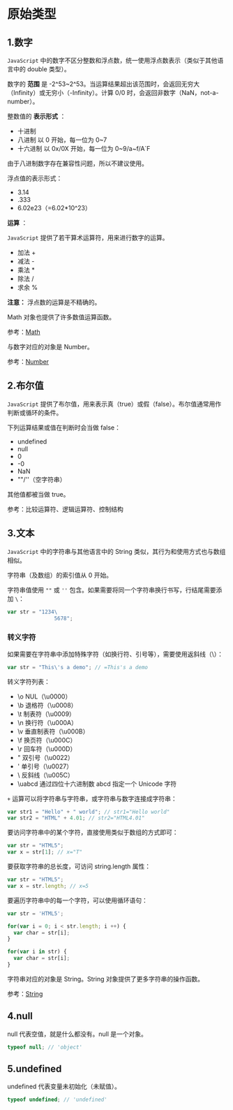 
原始类型
====

1.数字
----

`JavaScript` 中的数字不区分整数和浮点数，统一使用浮点数表示（类似于其他语言中的 double 类型）。

数字的 __范围__ 是 -2^53~2^53。当运算结果超出该范围时，会返回无穷大（Infinity）或无穷小（-Infinity）。计算 0/0 时，会返回非数字（NaN，not-a-number）。

整数值的 __表示形式__ ：

+ 十进制
+ 八进制 以 0 开始，每一位为 0~7
+ 十六进制 以 0x/0X 开始，每一位为 0~9/a~f/A`F

由于八进制数字存在兼容性问题，所以不建议使用。

浮点值的表示形式：

+ 3.14
+ .333
+ 6.02e23（=6.02*10^23）

__运算__ ：

`JavaScript` 提供了若干算术运算符，用来进行数字的运算。

+ 加法 +
+ 减法 -
+ 乘法 *
+ 除法 /
+ 求余 %

__注意：__ 浮点数的运算是不精确的。

Math 对象也提供了许多数值运算函数。

参考：[Math](./object/math.md)

与数字对应的对象是 Number。

参考：[Number](./object/number.md)

2.布尔值
----

`JavaScript` 提供了布尔值，用来表示真（true）或假（false）。布尔值通常用作判断或循环的条件。

下列运算结果或值在判断时会当做 false：

+ undefined
+ null
+ 0
+ -0
+ NaN
+ ""/''（空字符串）

其他值都被当做 true。

参考：比较运算符、逻辑运算符、控制结构

3.文本
----

`JavaScript` 中的字符串与其他语言中的 String 类似，其行为和使用方式也与数组相似。

字符串（及数组）的索引值从 0 开始。

字符串值使用 `""` 或 `''` 包含。如果需要将同一个字符串换行书写，行结尾需要添加 `\`：

```js
var str = "1234\
               5678";
```

### 转义字符

如果需要在字符串中添加特殊字符（如换行符、引号等），需要使用返斜线（\）：

```js
var str = "This\'s a demo"; // =This's a demo
```

转义字符列表：

+ \o NUL（\u0000）
+ \b 退格符（\u0008）
+ \t 制表符（\u0009）
+ \n 换行符（\u000A）
+ \v 垂直制表符（\u000B）
+ \f 换页符（\u000C）
+ \r 回车符（\u000D）
+ \" 双引号（\u0022）
+ \' 单引号（\u0027）
+ \\ 反斜线（\u005C）
+ \uabcd 通过四位十六进制数 abcd 指定一个 Unicode 字符

`+` 运算可以将字符串与字符串，或字符串与数字连接成字符串：

```js
var str1 = "Hello" + " world"; // str1="Hello world"
var str2 = "HTML" + 4.01; // str2="HTML4.01"
```

要访问字符串中的某个字符，直接使用类似于数组的方式即可：

```js
var str = "HTML5";
var x = str[1]; // x="T"
```

要获取字符串的总长度，可访问 string.length 属性：

```js
var str = "HTML5";
var x = str.length; // x=5
```

要遍历字符串中的每一个字符，可以使用循环语句：

```js
var str = 'HTML5';

for(var i = 0; i < str.length; i ++) {
  var char = str[i];
}

for(var i in str) {
  var char = str[i];
}
```

字符串对应的对象是 String。String 对象提供了更多字符串的操作函数。

参考：[String](./object/string.md)

4.null
----

null 代表空值，就是什么都没有。null 是一个对象。

```js
typeof null; // 'object'
```

5.undefined
----

undefined 代表变量未初始化（未赋值）。

```js
typeof undefined; // 'undefined'
```
